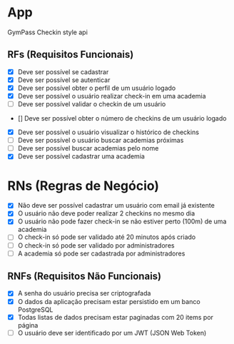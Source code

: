 # App

GymPass Checkin style api

## RFs (Requisitos Funcionais)

- [X] Deve ser possível se cadastrar
- [X] Deve ser possível se autenticar
- [X] Deve ser possível obter o perfil de um usuário logado
- [X] Deve ser possível o usuário realizar check-in em uma academia
- [ ] Deve ser possível validar o checkin de um usuário
- [] Deve ser possível obter o número de checkins de um usuário logado
- [X] Deve ser possível o usuário visualizar o histórico de checkins
- [ ] Deve ser possível o usuário buscar academias próximas
- [ ] Deve ser possível buscar academias pelo nome
- [X] Deve ser possível cadastrar uma academia

# RNs (Regras de Negócio)

- [X] Não deve ser possível cadastrar um usuário com email já existente
- [X] O usuário não deve poder realizar 2 checkins no mesmo dia
- [X] O usuário não pode fazer check-in se não estiver perto (100m) de uma academia
- [ ] O check-in só pode ser validado até 20 minutos após criado
- [ ] O check-in só pode ser validado por administradores
- [ ] A academia só pode ser cadastrada por administradores

## RNFs (Requisitos Não Funcionais)

- [X] A senha do usuário precisa ser criptografada
- [X] O dados da aplicação precisam estar persistido em um banco PostgreSQL
- [X] Todas listas de dados precisam estar paginadas com 20 items por página
- [ ] O usuário deve ser identificado por um JWT (JSON Web Token)